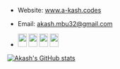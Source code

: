           
- Website: www.a-kash.codes
- Email: akash.mbu32@gmail.com  

- <img src="https://cdn.jsdelivr.net/gh/devicons/devicon@latest/icons/python/python-plain.svg" height=30 width=20/>  <img src="https://cdn.jsdelivr.net/gh/devicons/devicon@latest/icons/javascript/javascript-plain.svg" height=30 width=20/>  <img src="https://cdn.jsdelivr.net/gh/devicons/devicon@latest/icons/cplusplus/cplusplus-plain.svg" height=30 width=20/>  <img src="https://cdn.jsdelivr.net/gh/devicons/devicon@latest/icons/bash/bash-original.svg" height=30 width=20/>
          
[![Akash's GitHub stats](https://github-readme-stats.vercel.app/api?username=int-arsh)](https://github.com/anuraghazra/github-readme-stats)
          
          
          

